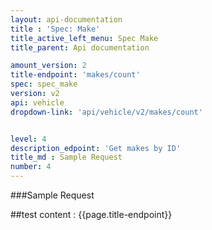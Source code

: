 ```yaml
---
layout: api-documentation
title : 'Spec: Make'
title_active_left_menu: Spec Make
title_parent: Api documentation

amount_version: 2
title-endpoint: 'makes/count'
spec: spec_make
version: v2
api: vehicle
dropdown-link: 'api/vehicle/v2/makes/count'


level: 4
description_edpoint: 'Get makes by ID'
title_md : Sample Request
number: 4
---
```


###Sample Request

##test content : {{page.title-endpoint}} 

